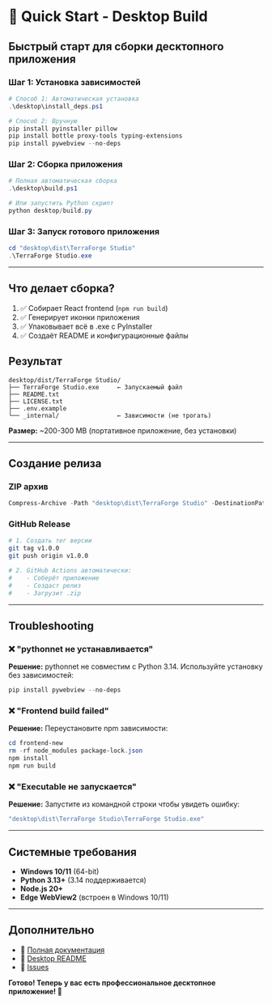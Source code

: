 # 🚀 Quick Start - Desktop Build

## Быстрый старт для сборки десктопного приложения

### Шаг 1: Установка зависимостей

```powershell
# Способ 1: Автоматическая установка
.\desktop\install_deps.ps1

# Способ 2: Вручную
pip install pyinstaller pillow
pip install bottle proxy-tools typing-extensions
pip install pywebview --no-deps
```

### Шаг 2: Сборка приложения

```powershell
# Полная автоматическая сборка
.\desktop\build.ps1

# Или запустить Python скрипт
python desktop/build.py
```

### Шаг 3: Запуск готового приложения

```powershell
cd "desktop\dist\TerraForge Studio"
.\TerraForge Studio.exe
```

---

## Что делает сборка?

1. ✅ Собирает React frontend (`npm run build`)
2. ✅ Генерирует иконки приложения
3. ✅ Упаковывает всё в .exe с PyInstaller
4. ✅ Создаёт README и конфигурационные файлы

## Результат

```
desktop/dist/TerraForge Studio/
├── TerraForge Studio.exe     ← Запускаемый файл
├── README.txt
├── LICENSE.txt
├── .env.example
└── _internal/                ← Зависимости (не трогать)
```

**Размер:** ~200-300 MB (портативное приложение, без установки)

---

## Создание релиза

### ZIP архив

```powershell
Compress-Archive -Path "desktop\dist\TerraForge Studio" -DestinationPath "TerraForge-Studio-v1.0.0-Windows-x64.zip"
```

### GitHub Release

```bash
# 1. Создать тег версии
git tag v1.0.0
git push origin v1.0.0

# 2. GitHub Actions автоматически:
#    - Соберёт приложение
#    - Создаст релиз
#    - Загрузит .zip
```

---

## Troubleshooting

### ❌ "pythonnet не устанавливается"

**Решение:** pythonnet не совместим с Python 3.14. Используйте установку без зависимостей:
```powershell
pip install pywebview --no-deps
```

### ❌ "Frontend build failed"

**Решение:** Переустановите npm зависимости:
```powershell
cd frontend-new
rm -rf node_modules package-lock.json
npm install
npm run build
```

### ❌ "Executable не запускается"

**Решение:** Запустите из командной строки чтобы увидеть ошибку:
```powershell
"desktop\dist\TerraForge Studio\TerraForge Studio.exe"
```

---

## Системные требования

- **Windows 10/11** (64-bit)
- **Python 3.13+** (3.14 поддерживается)
- **Node.js 20+**
- **Edge WebView2** (встроен в Windows 10/11)

---

## Дополнительно

- 📖 [Полная документация](DESKTOP_BUILD_GUIDE.md)
- 🔧 [Desktop README](desktop/README.md)
- 🐛 [Issues](https://github.com/bobberdolle1/TerraForge-Studio/issues)

**Готово! Теперь у вас есть профессиональное десктопное приложение! 🎉**
